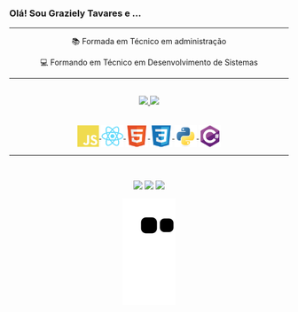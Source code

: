 ### Olá! Sou Graziely Tavares e ...
<hr>
<div align="center">

<p> 📚 Formada em  Técnico em administração <p>
<p> 💻 Formando em Técnico em Desenvolvimento de Sistemas <p>

</div>

<hr>
<br>

<div align="center">
  <a href="https://github.com/GrazielyTavares">
  <img height="180em" src="https://github-readme-stats.vercel.app/api?username=GrazielyTavares&show_icons=true&theme=tokyonight&include_all_commits=true&count_private=true"/>
  <img height="180em" src="https://github-readme-stats.vercel.app/api/top-langs/?username=GrazielyTavares&layout=compact&langs_count=7&theme=tokyonight"/>
</div>

<br>
<div style="display: inline_block" align="center"><br>
  <img align="center"  height="40" width="40" src="https://raw.githubusercontent.com/devicons/devicon/master/icons/javascript/javascript-plain.svg">
  <img align="center"  height="40" width="40" src="https://raw.githubusercontent.com/devicons/devicon/master/icons/react/react-original.svg">
  <img align="center"  height="40" width="40" src="https://raw.githubusercontent.com/devicons/devicon/master/icons/html5/html5-original.svg">
  <img align="center"  height="40" width="40" src="https://raw.githubusercontent.com/devicons/devicon/master/icons/css3/css3-original.svg">
  <img align="center"  height="40" width="40" src="https://raw.githubusercontent.com/devicons/devicon/master/icons/python/python-original.svg">
  <img align="center"  height="40" width="40" src="https://raw.githubusercontent.com/devicons/devicon/master/icons/csharp/csharp-original.svg">
 

  <br>
  <hr>
  <br>
  
  <a href="https://instagram.com/grazi.tds" target="_blank"><img src="https://img.shields.io/badge/-Instagram-%23E4405F?style=for-the-badge&logo=instagram&logoColor=white" target="_blank"></a>
  <a href = "mailto:contatograzitds2005.com"><img src="https://img.shields.io/badge/-Gmail-%23333?style=for-the-badge&logo=gmail&logoColor=white" target="_blank"></a>
  <a href="https:https://www.linkedin.com/in/grazi-tavares-094007231" target="_blank"><img src="https://img.shields.io/badge/-LinkedIn-%230077B5?style=for-the-badge&logo=linkedin&logoColor=white" target="_blank"></a> 
  
 ![Snake animation](https://github.com/GrazielyTavares/GrazielyTavares/blob/output/github-contribution-grid-snake.svg)
